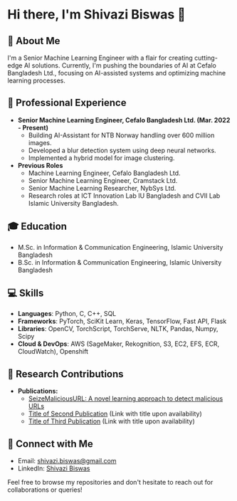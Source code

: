# Hi there, I'm Shivazi Biswas 👋

## 🚀 About Me
I'm a Senior Machine Learning Engineer with a flair for creating cutting-edge AI solutions. Currently, I'm pushing the boundaries of AI at Cefalo Bangladesh Ltd., focusing on AI-assisted systems and optimizing machine learning processes.

## 🏢 Professional Experience
- **Senior Machine Learning Engineer, Cefalo Bangladesh Ltd. (Mar. 2022 - Present)**
  - Building AI-Assistant for NTB Norway handling over 600 million images.
  - Developed a blur detection system using deep neural networks.
  - Implemented a hybrid model for image clustering.
- **Previous Roles**
  - Machine Learning Engineer, Cefalo Bangladesh Ltd.
  - Senior Machine Learning Engineer, Cramstack Ltd.
  - Senior Machine Learning Researcher, NybSys Ltd.
  - Research roles at ICT Innovation Lab IU Bangladesh and CVII Lab Islamic University Bangladesh.

## 🎓 Education
- M.Sc. in Information & Communication Engineering, Islamic University Bangladesh
- B.Sc. in Information & Communication Engineering, Islamic University Bangladesh

## 💻 Skills
- **Languages**: Python, C, C++, SQL
- **Frameworks**: PyTorch, SciKit Learn, Keras, TensorFlow, Fast API, Flask
- **Libraries**: OpenCV, TorchScript, TorchServe, NLTK, Pandas, Numpy, Scipy
- **Cloud & DevOps**: AWS (SageMaker, Rekognition, S3, EC2, EFS, ECR, CloudWatch), Openshift

## 📝 Research Contributions
- **Publications:**
  - [SeizeMaliciousURL: A novel learning approach to detect malicious URLs](https://doi.org/10.1016/j.jisa.2021.102967)
  - [Title of Second Publication](https://doi.org/10.1029/2023RS007761) (Link with title upon availability)
  - [Title of Third Publication](https://doi.org/10.1142/S2972370123300029) (Link with title upon availability)

## 🤝 Connect with Me
- Email: [shivazi.biswas@gmail.com](mailto:shivazi.biswas@gmail.com)
- LinkedIn: [Shivazi Biswas](https://www.linkedin.com/in/shivazi-biswas)

Feel free to browse my repositories and don't hesitate to reach out for collaborations or queries!

<!-- This README is generated from your professional journey. For any updates or changes, please edit accordingly. -->
